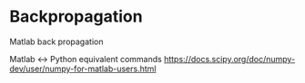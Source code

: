 # Backpropagation
Matlab back propagation

Matlab <-> Python equivalent commands
https://docs.scipy.org/doc/numpy-dev/user/numpy-for-matlab-users.html 
